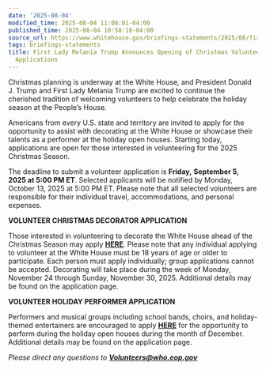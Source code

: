 ```yaml
---
date: '2025-08-04'
modified_time: 2025-08-04 11:08:01-04:00
published_time: 2025-08-04 10:58:18-04:00
source_url: https://www.whitehouse.gov/briefings-statements/2025/08/first-lady-melania-trump-announces-opening-of-christmas-volunteer-performer-applications/
tags: briefings-statements
title: First Lady Melania Trump Announces Opening of Christmas Volunteer & Performer
  Applications
---
```

 
Christmas planning is underway at the White House, and President Donald
J. Trump and First Lady Melania Trump are excited to continue the
cherished tradition of welcoming volunteers to help celebrate the
holiday season at the People’s House.

Americans from every U.S. state and territory are invited to apply for
the opportunity to assist with decorating at the White House or showcase
their talents as a performer at the holiday open houses. Starting today,
applications are open for those interested in volunteering for the 2025
Christmas Season.

The deadline to submit a volunteer application is **Friday,**
**September 5, 2025 at 5:00 PM ET**. Selected applicants will be
notified by Monday, October 13, 2025 at 5:00 PM ET. Please note that all
selected volunteers are responsible for their individual travel,
accommodations, and personal expenses.

**VOLUNTEER CHRISTMAS DECORATOR APPLICATION**

Those interested in volunteering to decorate the White House ahead of
the Christmas Season may apply
[**HERE**](https://whitehouse.us10.list-manage.com/track/click?u=dace49741569f7585670378b3&id=92794a0c9c&e=8b071a776a).
Please note that any individual applying to volunteer at the White House
must be 18 years of age or older to participate. Each person must apply
individually; group applications cannot be accepted. Decorating will
take place during the week of Monday, November 24 through Sunday,
November 30, 2025. Additional details may be found on the application
page.

**VOLUNTEER HOLIDAY PERFORMER APPLICATION**

Performers and musical groups including school bands, choirs, and
holiday-themed entertainers are encouraged to apply
[**HERE**](https://whitehouse.us10.list-manage.com/track/click?u=dace49741569f7585670378b3&id=0f1929f325&e=8b071a776a)
for the opportunity to perform during the holiday open houses during the
month of December. Additional details may be found on the application
page.

*Please direct any questions to* ***<Volunteers@who.eop.gov>***
